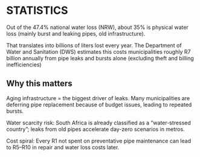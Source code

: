 # STATISTICS 

Out of the 47.4% national water loss (NRW), about 35% is physical water loss (mainly burst and leaking pipes, old infrastructure).

That translates into billions of liters lost every year. 
The Department of Water and Sanitation (DWS) estimates this costs municipalities roughly R7 billion annually from pipe leaks and bursts alone (excluding theft and billing inefficiencies)

## Why this matters

Aging infrastructure = the biggest driver of leaks. Many municipalities are deferring pipe replacement because of budget issues, leading to repeated bursts.

Water scarcity risk: South Africa is already classified as a “water-stressed country”; leaks from old pipes accelerate day-zero scenarios in metros.

Cost spiral: Every R1 not spent on preventative pipe maintenance can lead to R5–R10 in repair and water loss costs later.


